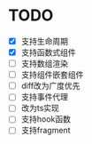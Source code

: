 # TODO

- [X] 支持生命周期
- [X] 支持函数式组件
- [ ] 支持数组渲染
- [ ] 支持组件嵌套组件
- [ ] diff改为广度优先
- [ ] 支持事件代理
- [ ] 改为ts实现
- [ ] 支持hook函数
- [ ] 支持fragment